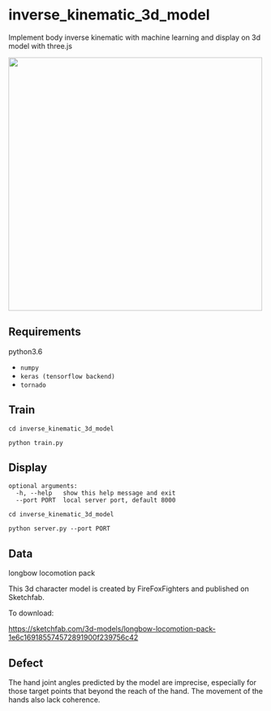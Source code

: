 # inverse_kinematic_3d_model

Implement body inverse kinematic with machine learning and display on 3d model with three.js

<img src="https://github.com/qianyuez/inverse_kinematic_3d_model/blob/master/data/ik_model.gif" width="500px">

## Requirements
python3.6
- `numpy`
- `keras (tensorflow backend)`
- `tornado`


## Train
`cd inverse_kinematic_3d_model`

`python train.py`


## Display
```
optional arguments:
  -h, --help   show this help message and exit
  --port PORT  local server port, default 8000
```

`cd inverse_kinematic_3d_model`

`python server.py --port PORT`


## Data 
longbow locomotion pack

This 3d character model is created by FireFoxFighters and published on Sketchfab.

To download:

https://sketchfab.com/3d-models/longbow-locomotion-pack-1e6c169185574572891900f239756c42


## Defect
The hand joint angles predicted by the model are imprecise, especially for those target points that beyond the reach of the hand. The movement of the hands also lack coherence.

